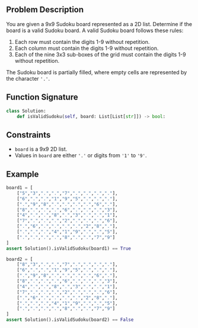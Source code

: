 ## Problem Description

You are given a 9x9 Sudoku board represented as a 2D list. Determine if the board is a valid Sudoku board. A valid Sudoku board follows these rules:

1. Each row must contain the digits 1-9 without repetition.
2. Each column must contain the digits 1-9 without repetition.
3. Each of the nine 3x3 sub-boxes of the grid must contain the digits 1-9 without repetition.

The Sudoku board is partially filled, where empty cells are represented by the character `'.'`.

## Function Signature

```python
class Solution:
    def isValidSudoku(self, board: List[List[str]]) -> bool:
```

## Constraints
- `board` is a 9x9 2D list.
- Values in `board` are either `'.'` or digits from `'1'` to `'9'`.

## Example
```python
board1 = [
    ["5","3",".",".","7",".",".",".","."],
    ["6",".",".","1","9","5",".",".","."],
    [".","9","8",".",".",".",".","6","."],
    ["8",".",".",".","6",".",".",".","3"],
    ["4",".",".","8",".","3",".",".","1"],
    ["7",".",".",".","2",".",".",".","6"],
    [".","6",".",".",".",".","2","8","."],
    [".",".",".","4","1","9",".",".","5"],
    [".",".",".",".","8",".",".","7","9"]
]
assert Solution().isValidSudoku(board1) == True

board2 = [
    ["8","3",".",".","7",".",".",".","."],
    ["6",".",".","1","9","5",".",".","."],
    [".","9","8",".",".",".",".","6","."],
    ["8",".",".",".","6",".",".",".","3"],
    ["4",".",".","8",".","3",".",".","1"],
    ["7",".",".",".","2",".",".",".","6"],
    [".","6",".",".",".",".","2","8","."],
    [".",".",".","4","1","9",".",".","5"],
    [".",".",".",".","8",".",".","7","9"]
]
assert Solution().isValidSudoku(board2) == False